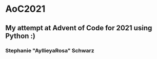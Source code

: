 # AoC2021
## My attempt at Advent of Code for 2021 using Python :)
### Stephanie "AyllieyaRosa" Schwarz
